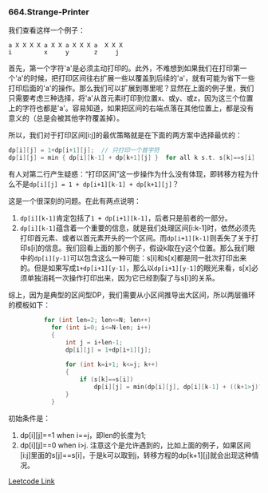 ### 664.Strange-Printer

我们查看这样一个例子：
```
a X X X X a X X a X X X a  X X X
i         x     y       z     j
```
首先，第一个字符'a'是必须主动打印的。此外，不难想到如果我们在打印第一个'a'的时候，把打印区间往右扩展一些以覆盖到后续的'a'，就有可能为省下一些打印后面的'a'的操作。那么我们可以扩展到哪里呢？显然在上面的例子里，我们只需要考虑三种选择，将'a'从首元素i打印到位置x、或y、或z，因为这三个位置上的字符也都是'a'。容易知道，如果把区间的右端点落在其他位置上，都是没有意义的（总是会被其他字符覆盖掉）。

所以，我们对于打印区间[i:j]的最优策略就是在下面的两方案中选择最优的：
```cpp
dp[i][j] = 1+dp[i+1][j];  // 只打印一个首字符
dp[i][j] = min { dp[i][k-1] + dp[k+1][j] }  for all k s.t. s[k]==s[i]  // 打印一串首字符从i到k
```
有人对第二行产生疑惑：“打印区间”这一步操作为什么没有体现，即转移方程为什么不是```dp[i][j] = 1 + dp[i+1][k-1] + dp[k+1][j]```？

这是一个很深刻的问题。在此有两点说明：
1. ```dp[i][k-1]```肯定包括了```1 + dp[i+1][k-1]```，后者只是前者的一部分。
2. ```dp[i][k-1]```蕴含着一个重要的信息，就是我们处理区间[i:k-1]时，依然必须先打印首元素、或者以首元素开头的一个区间。而```dp[i+1][k-1]```则丢失了关于打印s[i]的信息。我们回看上面的那个例子，假设k取在y这个位置。那么我们眼中的```dp[i][y-1]```可以包含这么一种可能：s[i]和s[x]都是同一批次打印出来的。但是如果写成```1+dp[i+1][y-1]```，那么以```dp[i+1][y-1]```的眼光来看，s[x]必须单独消耗一次操作打印出来，因为它已经割裂了与s[i]的关系。

综上，因为是典型的区间型DP，我们需要从小区间推导出大区间，所以两层循环的模板如下：
```cpp
          for (int len=2; len<=N; len++)
            for (int i=0; i<=N-len; i++)
            {
                int j = i+len-1;
                dp[i][j] = 1+dp[i+1][j];
                
                for (int k=i+1; k<=j; k++)
                {
                    if (s[k]==s[i])                    
                        dp[i][j] = min(dp[i][j], dp[i][k-1] + ((k+1>j)?0:dp[k+1][j]));
                }                    
            }      
```
初始条件是：
1. dp[i][j]==1 when i==j，即len的长度为1; 
2. dp[i][j]==0 when i>j. 注意这个是允许遇到的，比如上面的例子，如果区间[i:j]里面的s[j]==s[i]，于是k可以取到j，转移方程的dp[k+1][j]就会出现这种情况。


[Leetcode Link](https://leetcode.com/problems/strange-printer)
